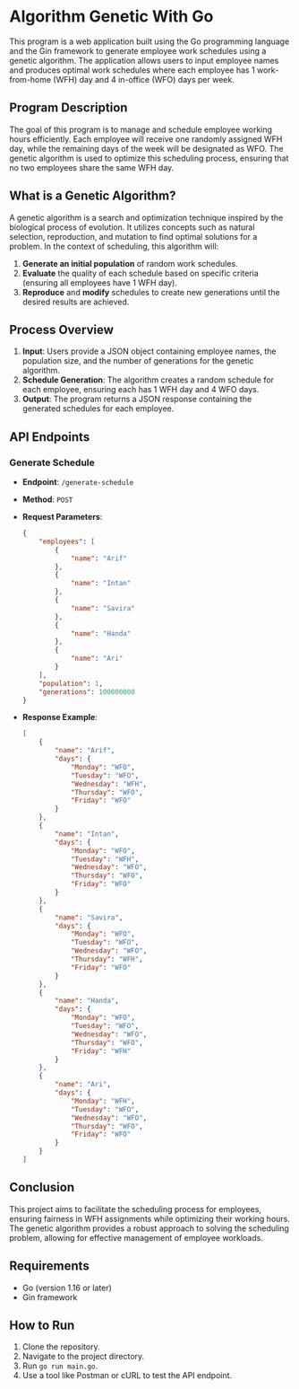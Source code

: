 # Algorithm Genetic With Go

This program is a web application built using the Go programming language and the Gin framework to generate employee work schedules using a genetic algorithm. The application allows users to input employee names and produces optimal work schedules where each employee has 1 work-from-home (WFH) day and 4 in-office (WFO) days per week.

## Program Description

The goal of this program is to manage and schedule employee working hours efficiently. Each employee will receive one randomly assigned WFH day, while the remaining days of the week will be designated as WFO. The genetic algorithm is used to optimize this scheduling process, ensuring that no two employees share the same WFH day.

## What is a Genetic Algorithm?

A genetic algorithm is a search and optimization technique inspired by the biological process of evolution. It utilizes concepts such as natural selection, reproduction, and mutation to find optimal solutions for a problem. In the context of scheduling, this algorithm will:
1. **Generate an initial population** of random work schedules.
2. **Evaluate** the quality of each schedule based on specific criteria (ensuring all employees have 1 WFH day).
3. **Reproduce** and **modify** schedules to create new generations until the desired results are achieved.

## Process Overview

1. **Input**: Users provide a JSON object containing employee names, the population size, and the number of generations for the genetic algorithm.
2. **Schedule Generation**: The algorithm creates a random schedule for each employee, ensuring each has 1 WFH day and 4 WFO days.
3. **Output**: The program returns a JSON response containing the generated schedules for each employee.

## API Endpoints

### Generate Schedule

- **Endpoint**: `/generate-schedule`
- **Method**: `POST`
- **Request Parameters**:
    ```json
    {
        "employees": [
            {
                "name": "Arif"
            },
            {
                "name": "Intan"
            },
            {
                "name": "Savira"
            },
            {
                "name": "Handa"
            },
            {
                "name": "Ari"
            }
        ],
        "population": 1,
        "generations": 100000000
    }
    ```

- **Response Example**:
    ```json
    [
        {
            "name": "Arif",
            "days": {
                "Monday": "WFO",
                "Tuesday": "WFO",
                "Wednesday": "WFH",
                "Thursday": "WFO",
                "Friday": "WFO"
            }
        },
        {
            "name": "Intan",
            "days": {
                "Monday": "WFO",
                "Tuesday": "WFH",
                "Wednesday": "WFO",
                "Thursday": "WFO",
                "Friday": "WFO"
            }
        },
        {
            "name": "Savira",
            "days": {
                "Monday": "WFO",
                "Tuesday": "WFO",
                "Wednesday": "WFO",
                "Thursday": "WFH",
                "Friday": "WFO"
            }
        },
        {
            "name": "Handa",
            "days": {
                "Monday": "WFO",
                "Tuesday": "WFO",
                "Wednesday": "WFO",
                "Thursday": "WFO",
                "Friday": "WFH"
            }
        },
        {
            "name": "Ari",
            "days": {
                "Monday": "WFH",
                "Tuesday": "WFO",
                "Wednesday": "WFO",
                "Thursday": "WFO",
                "Friday": "WFO"
            }
        }
    ]
    ```

## Conclusion

This project aims to facilitate the scheduling process for employees, ensuring fairness in WFH assignments while optimizing their working hours. The genetic algorithm provides a robust approach to solving the scheduling problem, allowing for effective management of employee workloads.

## Requirements

- Go (version 1.16 or later)
- Gin framework

## How to Run

1. Clone the repository.
2. Navigate to the project directory.
3. Run `go run main.go`.
4. Use a tool like Postman or cURL to test the API endpoint.

